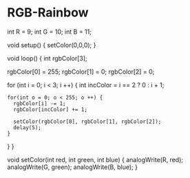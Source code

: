 RGB-Rainbow
===========
int R = 9;
int G = 10;
int B = 11;
 
void setup() {
  setColor(0,0,0);
}
 
void loop() {
  int rgbColor[3];
 
  rgbColor[0] = 255;
  rgbColor[1] = 0;
  rgbColor[2] = 0;  
 
  for (int i = 0; i < 3; i ++) {
    int incColor = i == 2 ? 0 : i + 1;
 
    for(int o = 0; o < 255; o ++) {
      rgbColor[i] -= 1;
      rgbColor[incColor] += 1;
      
      setColor(rgbColor[0], rgbColor[1], rgbColor[2]);
      delay(5);
    }
  }
}
 
void setColor(int red, int green, int blue) {
  analogWrite(R, red);
  analogWrite(G, green);
  analogWrite(B, blue);
}
